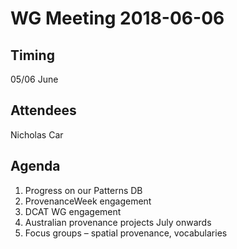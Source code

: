 # WG Meeting 2018-06-06


## Timing
05/06 June


## Attendees

Nicholas Car


## Agenda
1. Progress on our Patterns DB
2. ProvenanceWeek engagement
3. DCAT WG engagement
4. Australian provenance projects July onwards
5. Focus groups – spatial provenance, vocabularies
